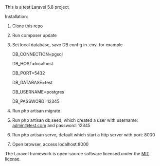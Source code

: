 <p align="center">

This is a test Laravel 5.8 project

Installation:

1. Clone this repo

2. Run composer update

3. Set local database, save DB config in .env, for example

    DB_CONNECTION=pgsql

    DB_HOST=localhost

    DB_PORT=5432

    DB_DATABASE=test

    DB_USERNAME=postgres

    DB_PASSWORD=12345

4. Run php artisan migrate

5. Run php artisan db:seed, which created a user with username: admin@test.com and password: 12345

6. Run php artisan serve, default which start a http server with port: 8000

7. Open browser, access localhost:8000

The Laravel framework is open-source software licensed under the [MIT license](https://opensource.org/licenses/MIT).
